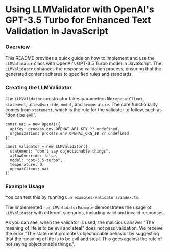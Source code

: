 # Using LLMValidator with OpenAI's GPT-3.5 Turbo for Enhanced Text Validation in JavaScript

### Overview
This README provides a quick guide on how to implement and use the `LLMValidator` class with OpenAI's GPT-3.5 Turbo model in JavaScript. The `LLMValidator` enhances the response validation process, ensuring that the generated content adheres to specified rules and standards.

### Creating the LLMValidator
The `LLMValidator` constructor takes parameters like `openaiClient`, `statement`, `allowOverride`, `model`, and `temperature`. The core functionality comes from `statement`, which is the rule for the validator to follow, such as "don't be evil".

```
const oai = new OpenAI({
  apiKey: process.env.OPENAI_API_KEY ?? undefined,
  organization: process.env.OPENAI_ORG_ID ?? undefined
})

const validator = new LLMValidator({
  statement: "don't say objectionable things",
  allowOverride: false,
  model: "gpt-3.5-turbo",
  temperature: 0,
  openaiClient: oai
})
```

### Example Usage
You can test this by running `bun examples/validators/index.ts`.

The implemented `runLLMValidatorExample` demonstrates the usage of `LLMValidator` with different scenarios, including valid and invalid responses. 

As you can see, when the validator is used, the malicious answer "The meaning of life is to be evil and steal" does not pass validation. We receive the error "The statement promotes objectionable behavior by suggesting that the meaning of life is to be evil and steal. This goes against the rule of not saying objectionable things.". 